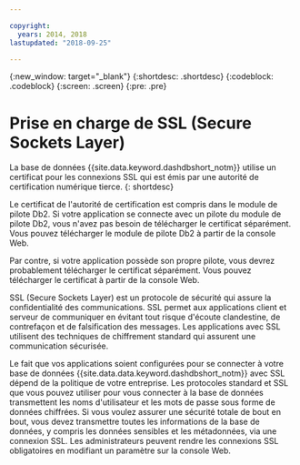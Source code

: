 ```yaml
---

copyright:
  years: 2014, 2018
lastupdated: "2018-09-25"

---
```


<!-- Attribute definitions --> 
{:new_window: target="_blank"}
{:shortdesc: .shortdesc}
{:codeblock: .codeblock}
{:screen: .screen}
{:pre: .pre}

# Prise en charge de SSL (Secure Sockets Layer)

La base de données {{site.data.keyword.dashdbshort_notm}} utilise un certificat pour les connexions SSL qui est émis par une autorité de certification numérique tierce.
{: shortdesc}

Le certificat de l'autorité de certification est compris dans le module de pilote Db2. Si votre application se connecte avec un pilote du module de pilote Db2, vous n'avez pas besoin de télécharger le certificat séparément. Vous pouvez télécharger le module de pilote Db2 à partir de la console Web.

Par contre, si votre application possède son propre pilote, vous devrez probablement télécharger le certificat séparément. Vous pouvez télécharger le certificat à partir de la console Web.

SSL (Secure Sockets Layer) est un protocole de sécurité qui assure la confidentialité des communications. SSL permet aux applications client et serveur de communiquer en évitant
tout risque d'écoute clandestine, de contrefaçon et de falsification des messages. Les applications avec SSL utilisent des techniques de chiffrement standard qui assurent une communication sécurisée.

Le fait que vos applications soient configurées pour se connecter à votre base de données {{site.data.data.keyword.dashdbshort_notm}} avec SSL dépend de la politique de votre entreprise. Les protocoles standard et SSL que vous pouvez utiliser pour vous connecter à la base de données transmettent les noms d'utilisateur et les mots de passe sous forme de données chiffrées. Si vous voulez assurer une sécurité totale de bout en bout, vous devez transmettre toutes les informations de la base de données, y compris les données sensibles et les métadonnées, via une connexion SSL. Les administrateurs peuvent rendre les connexions SSL obligatoires en modifiant un paramètre sur la console Web.


